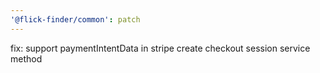 ```yaml
---
'@flick-finder/common': patch
---
```


fix: support paymentIntentData in stripe create checkout session service method
